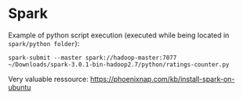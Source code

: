 # Spark

Example of python script execution (executed while being located in ```spark/python folder```): </p>

<code>spark-submit --master spark://hadoop-master:7077 ~/Downloads/spark-3.0.1-bin-hadoop2.7/python/ratings-counter.py</code> 

Very valuable ressource:
https://phoenixnap.com/kb/install-spark-on-ubuntu
